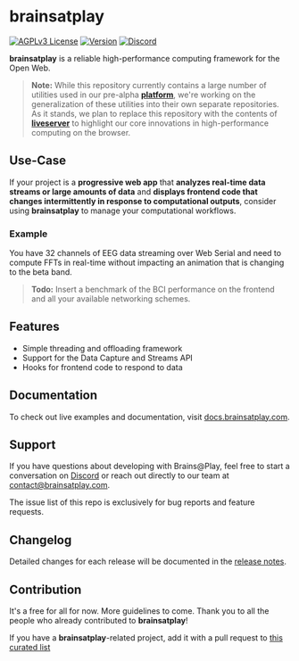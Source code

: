 
# brainsatplay
[![AGPLv3 License](https://img.shields.io/badge/License-AGPL_v3-blue.svg)](https://www.gnu.org/licenses/agpl-3.0)
[![Version](https://img.shields.io/npm/v/brainsatplay.svg?sanitize=true)](https://www.npmjs.com/package/brainsatplay)
[![Discord](https://img.shields.io/badge/chat-on%20discord-7289da.svg?sanitize=true)](https://discord.gg/CDxskSh9ZB)

**brainsatplay** is a reliable high-performance computing framework for the Open Web.

> **Note:** While this repository currently contains a large number of utilities used in our pre-alpha [**platform**](https://github.com/brainsatplay/platform), we're working on the generalization of these utilities into their own separate repositories. As it stands, we plan to replace this repository with the contents of [**liveserver**](https://github.com/brainsatplay/liveserver) to highlight our core innovations in high-performance computing on the browser.

## Use-Case
If your project is a **progressive web app** that **analyzes real-time data streams or large amounts of data** and **displays frontend code that changes intermittently in response to computational outputs**, consider using **brainsatplay** to manage your computational workflows.

### Example
You have 32 channels of EEG data streaming over Web Serial and need to compute FFTs in real-time without impacting an animation that is changing to the beta band.

> **Todo:** Insert a benchmark of the BCI performance on the frontend and all your available networking schemes.

## Features
- Simple threading and offloading framework
- Support for the Data Capture and Streams API
- Hooks for frontend code to respond to data

## Documentation
To check out live examples and documentation, visit [docs.brainsatplay.com](https://docs.brainsatplay.com/docs/intro).

## Support
If you have questions about developing with Brains@Play, feel free to start a conversation on [Discord](https://discord.gg/tQ8P79tw8j) or reach out directly to our team at [contact@brainsatplay.com](mailto:contact@brainsatplay.com).

The issue list of this repo is exclusively for bug reports and feature requests.

## Changelog
Detailed changes for each release will be documented in the [release notes](https://github.com/brainsatplay/brainsatplay/releases).

## Contribution
It's a free for all for now. More guidelines to come. Thank you to all the people who already contributed to **brainsatplay**!

If you have a **brainsatplay**-related project, add it with a pull request to [this curated list](https://github.com/brainsatplay/awesome-brainsatplay!)
